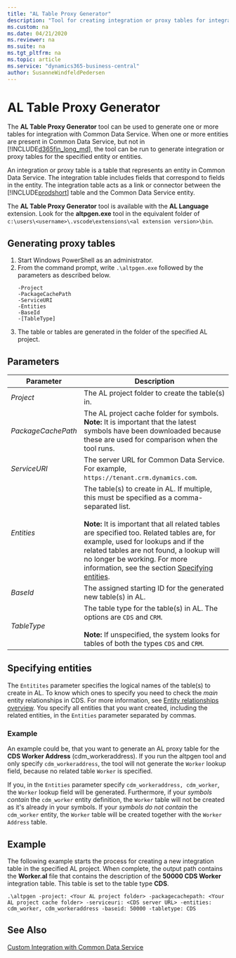 ```yaml
---
title: "AL Table Proxy Generator"
description: "Tool for creating integration or proxy tables for integration with Common Data Service from Business Central"
ms.custom: na
ms.date: 04/21/2020
ms.reviewer: na
ms.suite: na
ms.tgt_pltfrm: na
ms.topic: article
ms.service: "dynamics365-business-central"
author: SusanneWindfeldPedersen
---
```


# AL Table Proxy Generator

The **AL Table Proxy Generator** tool can be used to generate one or more tables for integration with Common Data Service. When one or more entities are present in Common Data Service, but not in [!INCLUDE[d365fin_long_md](includes/d365fin_long_md.md)], the tool can be run to generate integration or proxy tables for the specified entity or entities.

An integration or proxy table is a table that represents an entity in Common Data Service. The integration table includes fields that correspond to fields in the entity. The integration table acts as a link or connector between the [!INCLUDE[prodshort](includes/prodshort.md)] table and the Common Data Service entity.

The **AL Table Proxy Generator** tool is available with the **AL Language** extension. Look for the **altpgen.exe** tool in the equivalent folder of `c:\users\<username>\.vscode\extensions\<al extension version>\bin`. 

## Generating proxy tables

1. Start Windows PowerShell as an administrator.
2. From the command prompt, write `.\altpgen.exe` followed by the parameters as described below.  
    ```
    -Project
    -PackageCachePath
    -ServiceURI
    -Entities
    -BaseId
    -[TableType]
    ```
3. The table or tables are generated in the folder of the specified AL project.

## Parameters

|Parameter|Description|
|---------|-----------|
|*Project*| The AL project folder to create the table(s) in.|
|*PackageCachePath*| The AL project cache folder for symbols. <br> **Note:** It is important that the latest symbols have been downloaded because these are used for comparison when the tool runs. |
|*ServiceURI*| The server URL for Common Data Service. For example, `https://tenant.crm.dynamics.com`.|
|*Entities*| The table(s) to create in AL. If multiple, this must be specified as a comma-separated list.<br><br>**Note:** It is important that all related tables are specified too. Related tables are, for example, used for lookups and if the related tables are not found, a lookup will no longer be working. For more information, see the section [Specifying entities](devenv-al-table-proxy-generator.md#specifying-entities). |
|*BaseId*| The assigned starting ID for the generated new table(s) in AL. |
|*TableType*| The table type for the table(s) in AL. The options are `CDS` and `CRM`. <br><br>**Note:** If unspecified, the system looks for tables of both the types `CDS` and `CRM`.  |

## Specifying entities
The `Entitites` parameter specifies the logical names of the table(s) to create in AL. To know which ones to specify you need to check the *main* entity relationships in CDS. For more information, see [Entity relationships overview](/powerapps/maker/common-data-service/create-edit-entity-relationships). You specify all entities that you want created, including the related entities, in the `Entities` parameter separated by commas.

### Example
An example could be, that you want to generate an AL proxy table for the **CDS Worker Address** (cdm_workeraddress). 
If you run the altpgen tool and only specify `cdm_workeraddress`, the tool will not generate the `Worker` lookup field, because no related table `Worker` is specified.

If you, in the `Entities` parameter specify `cdm_workeraddress, cdm_worker`, the `Worker` lookup field will be generated. Furthermore, if your *symbols contain* the `cdm_worker` entity definition, the `Worker` table will not be created as it's already in your symbols. If your *symbols do not contain* the `cdm_worker` entity, the `Worker` table will be created together with the `Worker Address` table.  

## Example
The following example starts the process for creating a new integration table in the specified AL project. When complete, the output path contains the **Worker.al** file that contains the description of the **50000 CDS Worker** integration table. This table is set to the table type **CDS**.

```
.\altpgen -project: <Your AL project folder> -packagecachepath: <Your AL project cache folder> -serviceuri: <CDS server URL> -entities: cdm_worker, cdm_workeraddress -baseid: 50000 -tabletype: CDS 
```

## See Also

[Custom Integration with Common Data Service](../administration/administration-custom-cds-integration.md)  